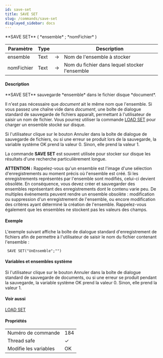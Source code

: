 ```yaml
---
id: save-set
title: SAVE SET
slug: /commands/save-set
displayed_sidebar: docs
---
```


<!--REF #_command_.SAVE SET.Syntax-->**SAVE SET** ( *ensemble* ; *nomFichier* )<!-- END REF-->
<!--REF #_command_.SAVE SET.Params-->
| Paramètre | Type |  | Description |
| --- | --- | --- | --- |
| ensemble | Text | &#8594;  | Nom de l'ensemble à stocker |
| nomFichier | Text | &#8594;  | Nom du fichier dans lequel stocker l'ensemble |

<!-- END REF-->

#### Description 

<!--REF #_command_.SAVE SET.Summary-->**SAVE SET** sauvegarde *ensemble* dans le fichier disque *document*.<!-- END REF-->

Il n'est pas nécessaire que *document* ait le même nom que l'ensemble. Si vous passez une chaîne vide dans *document*, une boîte de dialogue standard de sauvegarde de fichiers apparaît, permettant à l'utilisateur de saisir un nom de fichier. Vous pourrez utiliser la commande [LOAD SET](load-set.md) pour charger un ensemble stocké sur disque.

Si l'utilisateur clique sur le bouton Annuler dans la boîte de dialogue de sauvegarde de fichiers, ou si une erreur se produit lors de la sauvegarde, la variable système OK prend la valeur 0\. Sinon, elle prend la valeur 1.

La commande **SAVE SET** est souvent utilisée pour stocker sur disque les résultats d'une recherche particulièrement longue.

**ATTENTION :** Rappelez-vous qu'un ensemble est l'image d'une sélection d'enregistrements au moment précis où l'ensemble est créé. Si les enregistrements représentés par l'ensemble sont modifiés, celui-ci devient obsolète. En conséquence, vous devez créer et sauvegarder des ensembles représentant des enregistrements dont le contenu varie peu. De multiples événements peuvent rendre un ensemble obsolète : modification ou suppression d'un enregistrement de l'ensemble, ou encore modification des critères ayant déterminé la création de l'ensemble. Rappelez-vous également que les ensembles ne stockent pas les valeurs des champs. 

#### Exemple 

L'exemple suivant affiche la boîte de dialogue standard d'enregistrement de fichiers afin de permettre à l'utilisateur de saisir le nom du fichier contenant l'ensemble :

```4d
 SAVE SET("UnEnsemble";"")
```

#### Variables et ensembles système 

Si l'utilisateur clique sur le bouton Annuler dans la boîte de dialogue standard de sauvegarde de documents, ou si une erreur se produit pendant la sauvegarde, la variable système OK prend la valeur 0\. Sinon, elle prend la valeur 1.

#### Voir aussi 

[LOAD SET](load-set.md)  

#### Propriétés

|  |  |
| --- | --- |
| Numéro de commande | 184 |
| Thread safe | &check; |
| Modifie les variables | OK |


